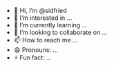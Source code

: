 - 👋 Hi, I’m @sidfried
- 👀 I’m interested in ...
- 🌱 I’m currently learning ...
- 💞️ I’m looking to collaborate on ...
- 📫 How to reach me ...
- 😄 Pronouns: ...
- ⚡ Fun fact: ...

<!---
sidfried/sidfried is a ✨ special ✨ repository because its `README.md` (this file) appears on your GitHub profile.
You can click the Preview link to take a look at your changes.
--->
